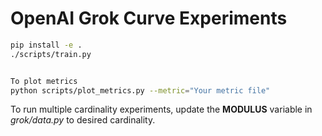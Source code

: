 # OpenAI Grok Curve Experiments

```bash
pip install -e .
./scripts/train.py


To plot metrics 
python scripts/plot_metrics.py --metric="Your metric file"

```

To run multiple cardinality experiments, update the **MODULUS** variable in *grok/data.py* to desired cardinality.
